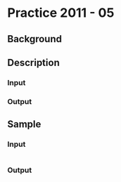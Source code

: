 # Practice 2011 - 05

## Background

## Description

### Input

### Output

## Sample
### Input
```
```

### Output
```
```